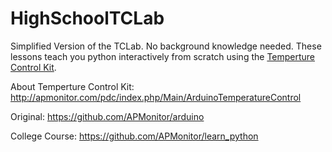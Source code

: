 # HighSchoolTCLab
Simplified Version of the TCLab. No background knowledge needed. These lessons teach you python interactively from scratch using the [Temperture Control Kit](http://apmonitor.com/pdc/index.php/Main/ArduinoTemperatureControl).


About Temperture Control Kit: http://apmonitor.com/pdc/index.php/Main/ArduinoTemperatureControl

Original: https://github.com/APMonitor/arduino

College Course: https://github.com/APMonitor/learn_python
